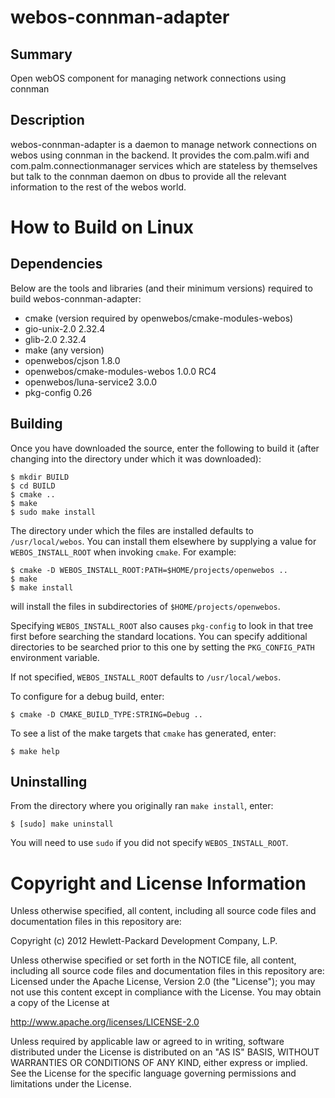 webos-connman-adapter
====================

Summary
-------
Open webOS component for managing network connections using connman

Description
-----------
webos-connman-adapter is a daemon to manage network connections on webos using connman in the backend. It provides the com.palm.wifi and com.palm.connectionmanager
services which are stateless by themselves but talk to the connman daemon on dbus to provide all the relevant information to the rest of the webos world.

How to Build on Linux
=====================

## Dependencies

Below are the tools and libraries (and their minimum versions) required to build webos-connman-adapter:

* cmake (version required by openwebos/cmake-modules-webos)
* gio-unix-2.0 2.32.4
* glib-2.0 2.32.4
* make (any version)
* openwebos/cjson 1.8.0
* openwebos/cmake-modules-webos 1.0.0 RC4
* openwebos/luna-service2 3.0.0
* pkg-config 0.26

## Building

Once you have downloaded the source, enter the following to build it (after
changing into the directory under which it was downloaded):

    $ mkdir BUILD
    $ cd BUILD
    $ cmake ..
    $ make
    $ sudo make install

The directory under which the files are installed defaults to `/usr/local/webos`.
You can install them elsewhere by supplying a value for `WEBOS_INSTALL_ROOT`
when invoking `cmake`. For example:

    $ cmake -D WEBOS_INSTALL_ROOT:PATH=$HOME/projects/openwebos ..
    $ make
    $ make install

will install the files in subdirectories of `$HOME/projects/openwebos`.

Specifying `WEBOS_INSTALL_ROOT` also causes `pkg-config` to look in that tree
first before searching the standard locations. You can specify additional
directories to be searched prior to this one by setting the `PKG_CONFIG_PATH`
environment variable.

If not specified, `WEBOS_INSTALL_ROOT` defaults to `/usr/local/webos`.

To configure for a debug build, enter:

    $ cmake -D CMAKE_BUILD_TYPE:STRING=Debug ..

To see a list of the make targets that `cmake` has generated, enter:

    $ make help

## Uninstalling

From the directory where you originally ran `make install`, enter:

    $ [sudo] make uninstall

You will need to use `sudo` if you did not specify `WEBOS_INSTALL_ROOT`.

# Copyright and License Information

Unless otherwise specified, all content, including all source code files and
documentation files in this repository are:

Copyright (c) 2012 Hewlett-Packard Development Company, L.P.

Unless otherwise specified or set forth in the NOTICE file, all content,
including all source code files and documentation files in this repository are:
Licensed under the Apache License, Version 2.0 (the "License");
you may not use this content except in compliance with the License.
You may obtain a copy of the License at

http://www.apache.org/licenses/LICENSE-2.0

Unless required by applicable law or agreed to in writing, software
distributed under the License is distributed on an "AS IS" BASIS,
WITHOUT WARRANTIES OR CONDITIONS OF ANY KIND, either express or implied.
See the License for the specific language governing permissions and
limitations under the License.
